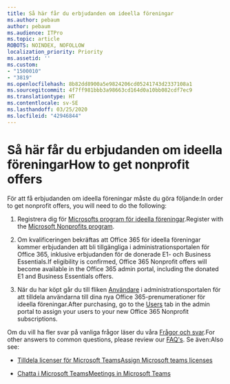 ```yaml
---
title: Så här får du erbjudanden om ideella föreningar
ms.author: pebaum
author: pebaum
ms.audience: ITPro
ms.topic: article
ROBOTS: NOINDEX, NOFOLLOW
localization_priority: Priority
ms.assetid: ''
ms.custom:
- "1500010"
- "3819"
ms.openlocfilehash: 8b82dd8900a5e9824206cd05241743d2337108a1
ms.sourcegitcommit: 4f7ff981bbb3a98663cd164d0a10bb082cdf7ec9
ms.translationtype: HT
ms.contentlocale: sv-SE
ms.lasthandoff: 03/25/2020
ms.locfileid: "42946844"
---
```

# <a name="how-to-get-nonprofit-offers"></a><span data-ttu-id="db507-102">Så här får du erbjudanden om ideella föreningar</span><span class="sxs-lookup"><span data-stu-id="db507-102">How to get nonprofit offers</span></span>

<span data-ttu-id="db507-103">För att få erbjudanden om ideella föreningar måste du göra följande:</span><span class="sxs-lookup"><span data-stu-id="db507-103">In order to get nonprofit offers, you will need to do the following:</span></span>

1. <span data-ttu-id="db507-104">Registrera dig för [Microsofts program för ideella föreningar](https://go.microsoft.com/fwlink/p/?linkid=2008962).</span><span class="sxs-lookup"><span data-stu-id="db507-104">Register with the [Microsoft Nonprofits program](https://go.microsoft.com/fwlink/p/?linkid=2008962).</span></span>

2. <span data-ttu-id="db507-105">Om kvalificeringen bekräftas att Office 365 för ideella föreningar kommer erbjudanden att bli tillgängliga i administrationsportalen för Office 365, inklusive erbjudanden för de donerade E1- och Business Essentials.</span><span class="sxs-lookup"><span data-stu-id="db507-105">If eligibility is confirmed, Office 365 Nonprofit offers will become available in the Office 365 admin portal, including the donated E1 and Business Essentials offers.</span></span>

3. <span data-ttu-id="db507-106">När du har köpt går du till fliken [Användare](https://admin.microsoft.com/Adminportal/Home#/users) i administrationsportalen för att tilldela användarna till dina nya Office 365-prenumerationer för ideella föreningar.</span><span class="sxs-lookup"><span data-stu-id="db507-106">After purchasing, go to the [Users](https://admin.microsoft.com/Adminportal/Home#/users) tab in the admin portal to assign your users to your new Office 365 Nonprofit subscriptions.</span></span>

<span data-ttu-id="db507-107">Om du vill ha fler svar på vanliga frågor läser du våra [Frågor och svar](https://www.microsoft.com/microsoft-365/nonprofit/office-365-nonprofit#coreui-heading-67lnrlz).</span><span class="sxs-lookup"><span data-stu-id="db507-107">For other answers to common questions, please review our [FAQ's](https://www.microsoft.com/microsoft-365/nonprofit/office-365-nonprofit#coreui-heading-67lnrlz).</span></span> <span data-ttu-id="db507-108">Se även:</span><span class="sxs-lookup"><span data-stu-id="db507-108">Also see:</span></span>

- [<span data-ttu-id="db507-109">Tilldela licenser för Microsoft Teams</span><span class="sxs-lookup"><span data-stu-id="db507-109">Assign Microsoft teams licenses</span></span>](https://docs.microsoft.com/MicrosoftTeams/assign-teams-licenses)

- [<span data-ttu-id="db507-110">Chatta i Microsoft Teams</span><span class="sxs-lookup"><span data-stu-id="db507-110">Meetings in Microsoft Teams</span></span>](https://docs.microsoft.com/MicrosoftTeams/tutorial-meetings-in-teams)